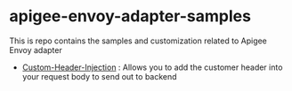 
# apigee-envoy-adapter-samples 

This is repo contains the samples and customization related to Apigee Envoy adapter

* [Custom-Header-Injection](https://github.com/mtalreja16/envoy-adapter-samples/tree/main/Custom-Header-Injection) : Allows you to add the customer header into your request body to send out to backend
